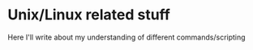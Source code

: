 
# Unix/Linux related stuff 

Here I'll write about my understanding of different commands/scripting 
